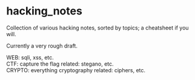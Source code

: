 # hacking_notes                 

Collection of various hacking notes, sorted by topics; a cheatsheet if you will.

Currently a very rough draft.

WEB: sqli, xss, etc.  
CTF: capture the flag related: stegano, etc.  
CRYPTO: everything cryptography related: ciphers, etc.  
